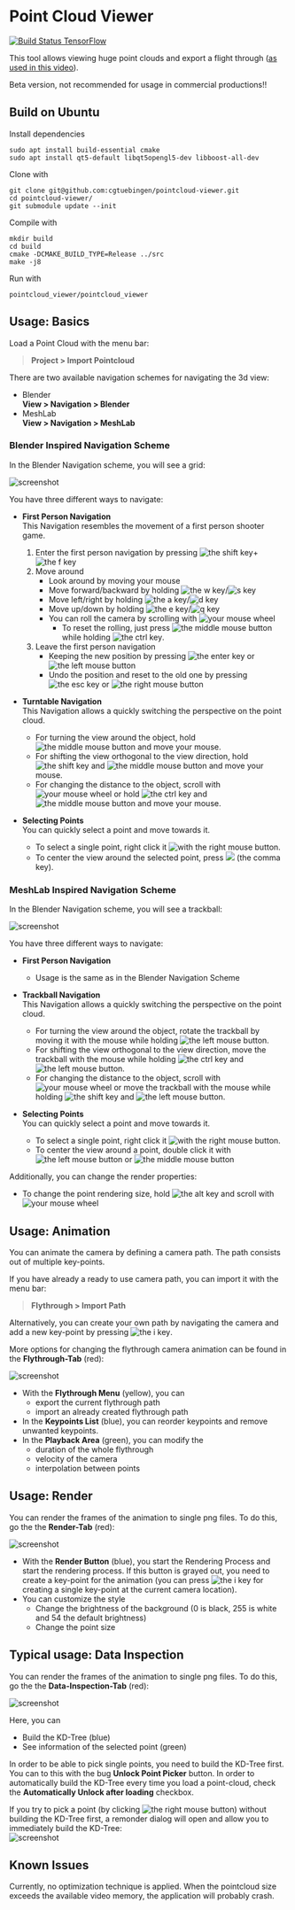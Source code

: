 # Point Cloud Viewer

[![Build Status TensorFlow](https://ci.patwie.com/api/badges/cgtuebingen/pointcloud-viewer/status.svg)](http://ci.patwie.com/cgtuebingen/pointcloud-viewer)

This tool allows viewing huge point clouds and export a flight through ([as used in this video](https://youtu.be/5ftWmuQXU_s?t=46)).

Beta version, not recommended for usage in commercial productions!!

## Build on Ubuntu

Install dependencies

    sudo apt install build-essential cmake
    sudo apt install qt5-default libqt5opengl5-dev libboost-all-dev

Clone with

    git clone git@github.com:cgtuebingen/pointcloud-viewer.git
    cd pointcloud-viewer/
    git submodule update --init

Compile with

    mkdir build
    cd build
    cmake -DCMAKE_BUILD_TYPE=Release ../src
    make -j8

Run with

    pointcloud_viewer/pointcloud_viewer

## Usage: Basics

Load a Point Cloud with the menu bar:

> **Project > Import Pointcloud**

There are two available navigation schemes for navigating the 3d view:

- Blender  
    **View > Navigation > Blender**
- MeshLab  
    **View > Navigation > MeshLab**

### Blender Inspired Navigation Scheme

In the Blender Navigation scheme, you will see a grid:

![screenshot](doc/images/navigation_blender_grid.png)

You have three different ways to navigate:

- **First Person Navigation**  
    This Navigation resembles the movement of a first person shooter game.

    1. Enter the first person navigation by pressing ![the shift key](doc/images/key_shift.svg)+![the f key](doc/images/key_f.svg)
    2. Move around
        - Look around by moving your mouse
        - Move forward/backward by holding ![the w key](doc/images/key_w.svg)/![s key](doc/images/key_s.svg)
        - Move left/right by holding ![the a key](doc/images/key_a.svg)/![d key](doc/images/key_d.svg)
        - Move up/down by holding ![the e key](doc/images/key_e.svg)/![q key](doc/images/key_q.svg)
        - You can roll the camera by scrolling with ![your mouse wheel](doc/images/button_middle.svg)
            - To reset the rolling, just press ![the middle mouse button](doc/images/button_middle.svg) while holding ![the ctrl key](doc/images/key_ctrl.svg).
    3. Leave the first person navigation
        - Keeping the new position by pressing ![the enter key](doc/images/key_enter.svg) or ![the left mouse button](doc/images/button_left.svg)
        - Undo the position and reset to the old one by pressing ![the esc key](doc/images/key_esc.svg) or ![the right mouse button](doc/images/button_right.svg)
- **Turntable Navigation**  
    This Navigation allows a quickly switching the perspective on the point cloud.

    - For turning the view around the object, hold ![the middle mouse button](doc/images/button_middle.svg) and move your mouse.
    - For shifting the view orthogonal to the view direction, hold ![the shift key](doc/images/key_shift.svg) and ![the middle mouse button](doc/images/button_middle.svg) and move your mouse.
    - For changing the distance to the object, scroll with ![your mouse wheel](doc/images/button_middle.svg) or hold ![the ctrl key](doc/images/key_ctrl.svg) and ![the middle mouse button](doc/images/button_middle.svg) and move your mouse.
- **Selecting Points**  
    You can quickly select a point and move towards it.

    - To select a single point, right click it ![with the right mouse button](doc/images/button_right.svg).
    - To center the view around the selected point, press ![](doc/images/key_comma.svg) (the comma key).

### MeshLab Inspired Navigation Scheme

In the Blender Navigation scheme, you will see a trackball:

![screenshot](doc/images/navigation_meshlab_trackball.png)

You have three different ways to navigate:

- **First Person Navigation**  
    - Usage is the same as in the Blender Navigation Scheme
- **Trackball Navigation**  
    This Navigation allows a quickly switching the perspective on the point cloud.

    - For turning the view around the object, rotate the trackball by moving it with the mouse while holding ![the left mouse button](doc/images/button_left.svg).
    - For shifting the view orthogonal to the view direction, move the trackball with the mouse while holding ![the ctrl key](doc/images/key_ctrl.svg) and ![the left mouse button](doc/images/button_left.svg).
    - For changing the distance to the object, scroll with ![your mouse wheel](doc/images/button_middle.svg) or move the trackball with the mouse while holding ![the shift key](doc/images/key_shift.svg) and ![the left mouse button](doc/images/button_left.svg).
- **Selecting Points**  
    You can quickly select a point and move towards it.

    - To select a single point, right click it ![with the right mouse button](doc/images/button_right.svg).
    - To center the view around a point, double click it with ![the left mouse button](doc/images/button_left.svg) or ![the middle mouse button](doc/images/button_middle.svg)

Additionally, you can change the render properties:

- To change the point rendering size, hold ![the alt key](doc/images/key_alt.svg) and scroll with ![your mouse wheel](doc/images/button_middle.svg)


## Usage: Animation

You can animate the camera by defining a camera path.
The path consists out of multiple key-points.

If you have already a ready to use camera path, you can import it with the menu bar:  

> **Flythrough > Import Path**

Alternatively, you can create your own path by navigating the camera and add a new key-point by pressing ![the i key](doc/images/key_i.svg).

More options for changing the flythrough camera animation can be found in the **Flythrough-Tab** (red):

![screenshot](doc/images/tab_flythrough_overview.png)

- With the **Flythrough Menu** (yellow), you can
    - export the current flythrough path
    - import an already created flythrough path
- In the **Keypoints List** (blue), you can reorder keypoints and remove unwanted keypoints.
- In the **Playback Area** (green), you can modify the
    - duration of the whole flythrough
    - velocity of the camera
    - interpolation between points

## Usage: Render

You can render the frames of the animation to single png files. To do this, go the the **Render-Tab** (red):

![screenshot](doc/images/tab_render.png)

- With the **Render Button** (blue), you start the Rendering Process and start the rendering process. If this button is grayed out, you need to create a key-point for the animation (you can press ![the i key](doc/images/key_i.svg) for creating a single key-point at the current camera location).
- You can customize the style
  - Change the brightness of the background (0 is black, 255 is white and 54 the default brightness)
  - Change the point size



## Typical usage: Data Inspection

You can render the frames of the animation to single png files. To do this, go the the **Data-Inspection-Tab** (red):

![screenshot](doc/images/tab_data_inspection.png)

Here, you can

- Build the KD-Tree (blue)
- See information of the selected point (green)

In order to be able to pick single points, you need to build the KD-Tree first. You can to this with the bug **Unlock Point Picker** button. In order to automatically build the KD-Tree every time you load a point-cloud, check the **Automatically Unlock after loading** checkbox.

If you try to pick a point (by clicking ![the right mouse button](doc/images/button_right.svg)) without building the KD-Tree first, a remonder dialog will open and allow you to immediately build the KD-Tree:  
![screenshot](doc/images/dialog_build_kdtree_now.png)

## Known Issues

Currently, no optimization technique is applied. When the pointcloud size exceeds the available video memory, the application will probably crash.
